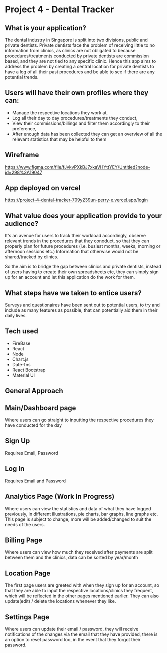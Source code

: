 # Project 4 - Dental Tracker

## What is your application? 

The dental industry in Singapore is split into two divisions, public and private dentists. Private dentists face the problem of receiving little to no information from clinics, as clinics are not obligated to because procedures/treatments conducted by private dentists are commission based, and they are not tied to any specific clinic. 
Hence this app aims to address the problem by creating a central location for private dentists to have a log of all their past procedures and be able to see if there are any potential trends.

## Users will have their own profiles where they can: 
* Manage the respective locations they work at,
* Log all their day to day procedures/treatments they conduct,
* View their commissions/billings and filter them accordingly to their preference,
* After enough data has been collected they can get an overview of all the relevant statistics that may be helpful to them

## Wireframe
https://www.figma.com/file/fJvkvPXkBJ7xkaVHYttYEY/Untitled?node-id=298%3A19047

## App deployed on vercel
https://project-4-dental-tracker-709y239un-perry-e.vercel.app/login

## What value does your application provide to your audience?
It's an avenue for users to track their workload accordingly, observe relevant trends in the procedures that they conoduct, so that they can properly plan for future procedures (i.e. busiest months, weeks, morning or afternoon sessions etc.) Information that otherwise would not be shared/tracked by clinics. 

So the aim is to bridge the gap between clinics and private dentists, instead of users having to create their own spreadsheets etc, they can simply sign up for an account and let this application do the work for them.
 
## What steps have we taken to entice users?
Surveys and questionaires have been sent out to potential users, to try and include as many features as possible, that can potentially aid them in their daily lives. 
 
## Tech used
* FireBase
* React
* Node
* Chart.js
* Date-fns
* React Bootstrap
* Material UI
 
## General Approach
## Main/Dashboard page
Where users can go straight to inputting the respective procedures they have conducted for the day
 
## Sign Up
Requires Email, Password
 
## Log In
Requires Email and Password

## Analytics Page (Work In Progress)
Where users can view the statistics and data of what they have logged previously, in different illustrations, pie charts, bar graphs, line graphs etc. This page is subject to change, more will be added/changed to suit the needs of the users.
 
## Billing Page
Where users can view how much they received after payments are split between them and the clinics, data can be sorted by year/month
 
## Location Page
The first page users are greeted with when they sign up for an account, so that they are able to input the respective locations/clinics they frequent, which will be reflected in the other pages mentioned earlier. They can also update(edit) / delete the locations whenever they like.
 
## Settings Page
Where users can update their email / password, they will receive notifications of the changes via the email that they have provided, there is an option to reset password too, in the event that they forgot their password.

